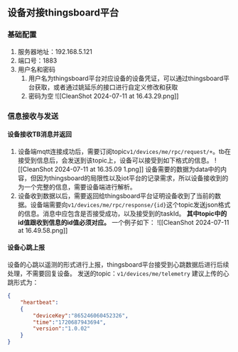 ## 设备对接thingsboard平台

### 基础配置

1. 服务器地址：192.168.5.121
2. 端口号：1883
3. 用户名和密码
    1. 用户名为thingsboard平台对应设备的设备凭证，可以通过thingsboard平台获取，或者通过姚延乐的接口进行自定义修改和获取
    2. 密码为空
       ![[CleanShot 2024-07-11 at 16.43.29.png]]

### 信息接收与发送

#### 设备接收TB消息并返回

1. 设备端mqtt连接成功后，需要订阅topic`v1/devices/me/rpc/request/+`。tb在接受到信息后，会发送到该topic上，设备可以接受到如下格式的信息。
   ![[CleanShot 2024-07-11 at 16.35.09 1.png]]
   设备需要的数据为data中的内容，但因为thingsboard的局限性以及iot平台的记录需求，所以设备接收到的为一个完整的信息，需要设备端进行解析。
2. 设备收到数据以后，需要返回给thingsboard平台证明设备收到了当前的数据。设备端需要向`v1/devices/me/rpc/response/{id}`这个topic发送json格式的信息。消息中应包含是否接受成功，以及接受到的taskId。
   **其中topic中的id值跟收到信息的id值必须对应。**
   一个例子如下：
   ![[CleanShot 2024-07-11 at 16.49.58.png]]

#### 设备心跳上报

设备的心跳以遥测的形式进行上报，thingsboard平台接受到心跳数据后进行后续处理，不需要回复设备。
发送的topic：`v1/devices/me/telemetry`
建议上传的心跳形式为：

``` json
{
	"heartbeat": 
	{
		"deviceKey":"865246060452326",
		"time":"1720687943694",
		"version":"1.0.02"
	}
}
```

